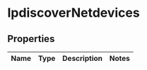 # IpdiscoverNetdevices

## Properties
Name | Type | Description | Notes
------------ | ------------- | ------------- | -------------
